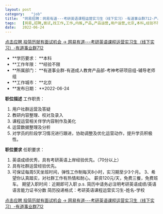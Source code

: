 ```yaml
---
layout:	post
category:	"job"
title:	"网易招聘：网易有道---考研英语课程运营实习生（线下实习）-有道事业群712-产品-产品运营-用户运营-北京本科经验不限"
tags:	[网易,招聘,面试,找工作,工作,内推,产品,产品运营,用户运营,北京,本科,经验不限]
date:	2022-06-24
---
```


[点击应聘 投简历就有面试机会 -> 网易有道---考研英语课程运营实习生（线下实习）-有道事业群712](http://mobile.bole.netease.com/bole/boleDetail?id=40961&employeeId=346f03c3cda5f04c&key=all)



- **学历要求： **本科
- **工作年限： **经验不限
- **所属部门： **有道事业群-有道成人教育产品部-考神考研项目组-辅导老师组
- **工作城市： **北京
- **发布日期： **2022-06-24



**职位描述**
工作职责：
1. 用户社群运营及答疑
2. 教研内容整理、校对及录入
3. 课程运营相关伴学内容制作及美化
4. 运营数据整理及分析
5. 对学员的阶段学习情况进行跟进，协助调整及优化运营动作，提升学员积极性。



**职位要求**
任职要求：
1. 英语成绩优秀，具有考研英语上岸经验优先。（70分以上）
2. 具有社群运营经验优先。
2. 可保证每周5天坐班时间，弹性工作制每天8小时，实习期至少3个月。
3、希望你认真踏实，对社群工作有热情和耐心。
薪资120元/天，免费三餐，免费班车。
期望入职时间：近期即可入职
p.s. 简历中请务必注明考研英语成绩/英语语言能力证书分数
简历投递格式：考研英语课程运营实习生-姓名-学校



[点击应聘 投简历就有面试机会 -> 网易有道---考研英语课程运营实习生（线下实习）-有道事业群712](http://mobile.bole.netease.com/bole/boleDetail?id=40961&employeeId=346f03c3cda5f04c&key=all)